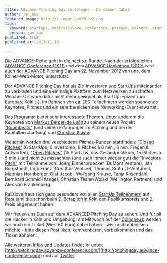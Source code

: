 ```yaml
---
title: Advance Pitching Day in Cologne - Da simmer dabei!
author: jan_kus
featured_image: http://i.imgur.com/VCawZ.png
tags:
  keyword: startups, meetrailslove, conference, pitches, cologne, startups, railslove
  person: jan_kus
published: true
published_at: 2012-11-19

---
```


Die ADVANCE-Reihe geht in die nächste Runde. Nach der erfolgreichen [ADVANCE Conference (2011)](http://www.advance-conference.com/) und dem [ADVANCE Hackathon (2012)](http://hackathon.advance-conference.com/) wird auch der [ADVANCE Pitching Day am 22. November 2012](http://pitchingday.advance-conference.com/) von uns, dem Kölner-Web-Motor, unterstützt.

Der ADVANCE Pitching Day hat als Ziel Investoren und StartUps miteinander zu verbinden und eine einmalige Plattform zum Netzwerken zu schaffen. Welcher Ort wäre dafür nicht mehr geeignet als StartUp-Epizentrum Europas: Köln ;-). Im Rahmen von ca. 200 Teilnehmern werden spannende Keynotes, Pitches und ein sehr bereicherndes Networking-Event erwartet.

Das [Programm](http://pitchingday.advance-conference.com/programm/) bietet sehr interessante Themen. Unter anderem die Keynotes von [Markus Berger-de León](http://pitchingday.advance-conference.com/speaker/profile/berger-de-leon-markus/) zu seinem neuen Projekt ["Roombeats"](http://roombeats.com/) (und seinen Erfahrungen im Pitching und bei der Kapitalbeschaffung) und [Christian Blume](http://pitchingday.advance-conference.com/speaker/profile/blume-christian/).

Weiterhin werden drei veschiedene Pitches-Runden stattfinden: ["Closed Pitches"](http://pitchingday.advance-conference.com/program/overview/closed-startup-pitches/) (6 StartUps, 6 Investoren, 6 Pitches à 6 min., 6 min. Fragen & Antworten), ["Open Pitches"](http://pitchingday.advance-conference.com/program/overview/open-startup-pitches/) (15 StartUps, das Gesamtpublikum, 15 Pitches à 5 min.) und nicht zu missachten (und auch immer wieder gut) die ["Investors Pitch"](http://pitchingday.advance-conference.com/program/overview/investors-pitch/) mit Teilnahme von: Joerg Binnenbruecker (DuMont Venture), Jan Borgstaedt, Ingo Franz (Creathor Venture), Thomas Grota (T-Ventures), Matthias Hornberger, Olaf Jacobi, Wolfgang Krause, Tanja Rosendahl, Bernhard Schmid (Xange), Christian Thaler-Wolski (Wellington Partners) und Alex von Frankenberg. 

Railslove freut sich ganz besonders von allen [StartUp Teilnehmern](http://pitchingday.advance-conference.com/network/start-ups/) auf [Reputami](http://www.reputami.com/) die schon beim [2. Betapitch in Köln](http://www.betapitch.de/koeln/) den Publikumspreis und 2. Preis abgeräumt haben.

Wir freuen uns Euch auf dem ADVANCED Pitching Day zu sehen. Und für all die Hacker in Köln und Umgebung: am Mittwoch auf der [Cologne.rb](http://cologne.onruby.de/events/movember-meetup-2012) werden wir noch ein Ticket (Wert 60 Euro) dabei haben - wer noch dabei sein möchte - bitte diesen Post liken, kommentieren, vorbeikommen und das Ticket abholen!

Alle weiteren Infos und Updates findet ihr unter: [http://pitchingday.advance-conference.com/](http://pitchingday.advance-conference.com/) und auf [Twitter](http://twitter.com/advanceconf)